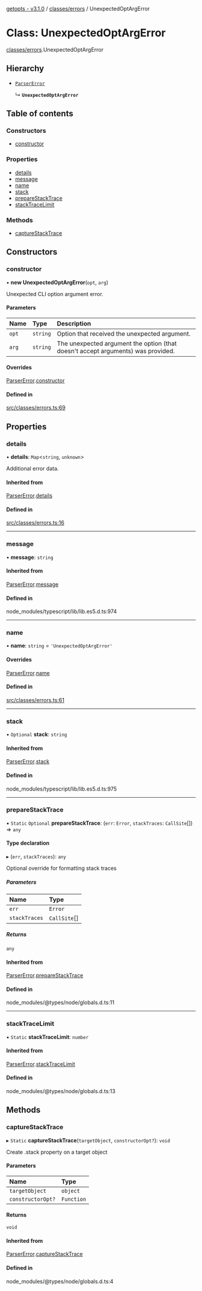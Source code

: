[getopts - v3.1.0](../README.md) / [classes/errors](../modules/classes_errors.md) / UnexpectedOptArgError

# Class: UnexpectedOptArgError

[classes/errors](../modules/classes_errors.md).UnexpectedOptArgError

## Hierarchy

- [`ParserError`](classes_errors.ParserError.md)

  ↳ **`UnexpectedOptArgError`**

## Table of contents

### Constructors

- [constructor](classes_errors.UnexpectedOptArgError.md#constructor)

### Properties

- [details](classes_errors.UnexpectedOptArgError.md#details)
- [message](classes_errors.UnexpectedOptArgError.md#message)
- [name](classes_errors.UnexpectedOptArgError.md#name)
- [stack](classes_errors.UnexpectedOptArgError.md#stack)
- [prepareStackTrace](classes_errors.UnexpectedOptArgError.md#preparestacktrace)
- [stackTraceLimit](classes_errors.UnexpectedOptArgError.md#stacktracelimit)

### Methods

- [captureStackTrace](classes_errors.UnexpectedOptArgError.md#capturestacktrace)

## Constructors

### constructor

• **new UnexpectedOptArgError**(`opt`, `arg`)

Unexpected CLI option argument error.

#### Parameters

| Name  | Type     | Description                                                                      |
| :---- | :------- | :------------------------------------------------------------------------------- |
| `opt` | `string` | Option that received the unexpected argument.                                    |
| `arg` | `string` | The unexpected argument the option (that doesn't accept arguments) was provided. |

#### Overrides

[ParserError](classes_errors.ParserError.md).[constructor](classes_errors.ParserError.md#constructor)

#### Defined in

[src/classes/errors.ts:69](https://github.com/prasadrajandran/node-getopts/blob/ff39d95/src/classes/errors.ts#L69)

## Properties

### details

• **details**: `Map`<`string`, `unknown`\>

Additional error data.

#### Inherited from

[ParserError](classes_errors.ParserError.md).[details](classes_errors.ParserError.md#details)

#### Defined in

[src/classes/errors.ts:16](https://github.com/prasadrajandran/node-getopts/blob/ff39d95/src/classes/errors.ts#L16)

---

### message

• **message**: `string`

#### Inherited from

[ParserError](classes_errors.ParserError.md).[message](classes_errors.ParserError.md#message)

#### Defined in

node_modules/typescript/lib/lib.es5.d.ts:974

---

### name

• **name**: `string` = `'UnexpectedOptArgError'`

#### Overrides

[ParserError](classes_errors.ParserError.md).[name](classes_errors.ParserError.md#name)

#### Defined in

[src/classes/errors.ts:61](https://github.com/prasadrajandran/node-getopts/blob/ff39d95/src/classes/errors.ts#L61)

---

### stack

• `Optional` **stack**: `string`

#### Inherited from

[ParserError](classes_errors.ParserError.md).[stack](classes_errors.ParserError.md#stack)

#### Defined in

node_modules/typescript/lib/lib.es5.d.ts:975

---

### prepareStackTrace

▪ `Static` `Optional` **prepareStackTrace**: (`err`: `Error`, `stackTraces`: `CallSite`[]) => `any`

#### Type declaration

▸ (`err`, `stackTraces`): `any`

Optional override for formatting stack traces

##### Parameters

| Name          | Type         |
| :------------ | :----------- |
| `err`         | `Error`      |
| `stackTraces` | `CallSite`[] |

##### Returns

`any`

#### Inherited from

[ParserError](classes_errors.ParserError.md).[prepareStackTrace](classes_errors.ParserError.md#preparestacktrace)

#### Defined in

node_modules/@types/node/globals.d.ts:11

---

### stackTraceLimit

▪ `Static` **stackTraceLimit**: `number`

#### Inherited from

[ParserError](classes_errors.ParserError.md).[stackTraceLimit](classes_errors.ParserError.md#stacktracelimit)

#### Defined in

node_modules/@types/node/globals.d.ts:13

## Methods

### captureStackTrace

▸ `Static` **captureStackTrace**(`targetObject`, `constructorOpt?`): `void`

Create .stack property on a target object

#### Parameters

| Name              | Type       |
| :---------------- | :--------- |
| `targetObject`    | `object`   |
| `constructorOpt?` | `Function` |

#### Returns

`void`

#### Inherited from

[ParserError](classes_errors.ParserError.md).[captureStackTrace](classes_errors.ParserError.md#capturestacktrace)

#### Defined in

node_modules/@types/node/globals.d.ts:4
